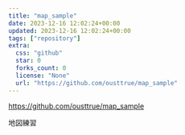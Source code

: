 ```yaml
---
title: "map_sample"
date: 2023-12-16 12:02:24+00:00
updated: 2023-12-16 12:02:24+00:00
tags: ["repository"]
extra:
  css: "github"
  star: 0
  forks_count: 0
  license: "None"
  url: "https://github.com/ousttrue/map_sample"
---
```


<https://github.com/ousttrue/map_sample>

地図練習
